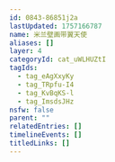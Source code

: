 ```yaml
---
id: 0843-86851j2a
lastUpdated: 1757166787
name: 米兰壁画带翼天使
aliases: []
layer: 4
categoryId: cat_uWLHUZtI
tagIds:
  - tag_eAgXxyKy
  - tag_TRpfu-I4
  - tag_KvBqKS-l
  - tag_ImsdsJHz
nsfw: false
parent: ""
relatedEntries: []
timelineEvents: []
titledLinks: []
---
```


